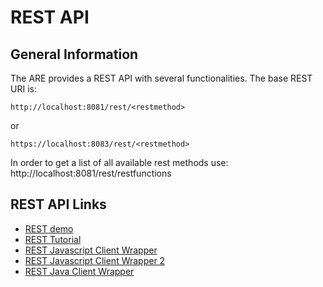 # REST API

## General Information

The ARE provides a REST API with several functionalities. The base REST URI is:

```
http://localhost:8081/rest/<restmethod>
```
or

```
https://localhost:8083/rest/<restmethod>
```

In order to get a list of all available rest methods use:
http://localhost:8081/rest/restfunctions

## REST API Links

* [REST demo](http://asterics.github.io/AsTeRICS/webapps/startpage/#submenuRest)
* [REST Tutorial](./asterics-wiki/api/REST-API)
* [REST Javascript Client Wrapper](https://github.com/asterics/AsTeRICS/blob/master/ARE_RestAPIlibraries/clientExample/javascript/areCommunicator.js)    
* [REST Javascript Client Wrapper 2](http://asterics.github.io/AsTeRICS/webapps/startpage/doc/lib-js-api/index.html)
* [REST Java Client Wrapper](https://github.com/asterics/AsTeRICS/tree/master/ARE_RestAPIlibraries/JavaLibrary)
